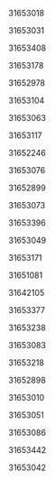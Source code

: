 31653018

31653031

31653408

31653178

31652978

31653104

31653063

31653117

31652246

31653076

31652899

31653073

31653396

31653049

31653171

31651081

31642105

31653377

31653238

31653083

31653218

31652898

31653010

31653051

31653086

31653442

31653042

